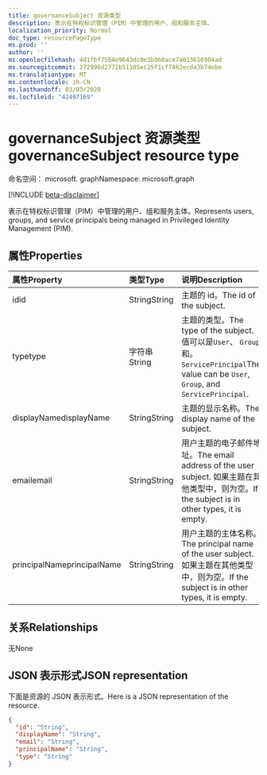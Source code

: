 ```yaml
---
title: governanceSubject 资源类型
description: 表示在特权标识管理（PIM）中管理的用户、组和服务主体。
localization_priority: Normal
doc_type: resourcePageType
ms.prod: ''
author: ''
ms.openlocfilehash: 4d1fbf75b4e9643dc0e3b968ace7a013616904ad
ms.sourcegitcommit: 272996d2772b51105ec25f1cf7482ecda3b74ebe
ms.translationtype: MT
ms.contentlocale: zh-CN
ms.lasthandoff: 03/05/2020
ms.locfileid: "42497169"
---
```

# <a name="governancesubject-resource-type"></a><span data-ttu-id="9403c-103">governanceSubject 资源类型</span><span class="sxs-lookup"><span data-stu-id="9403c-103">governanceSubject resource type</span></span>

<span data-ttu-id="9403c-104">命名空间： microsoft. graph</span><span class="sxs-lookup"><span data-stu-id="9403c-104">Namespace: microsoft.graph</span></span>

[!INCLUDE [beta-disclaimer](../../includes/beta-disclaimer.md)]

<span data-ttu-id="9403c-105">表示在特权标识管理（PIM）中管理的用户、组和服务主体。</span><span class="sxs-lookup"><span data-stu-id="9403c-105">Represents users, groups, and service principals being managed in Privileged Identity Management (PIM).</span></span>


## <a name="properties"></a><span data-ttu-id="9403c-106">属性</span><span class="sxs-lookup"><span data-stu-id="9403c-106">Properties</span></span>
| <span data-ttu-id="9403c-107">属性</span><span class="sxs-lookup"><span data-stu-id="9403c-107">Property</span></span>  | <span data-ttu-id="9403c-108">类型</span><span class="sxs-lookup"><span data-stu-id="9403c-108">Type</span></span>       |<span data-ttu-id="9403c-109">说明</span><span class="sxs-lookup"><span data-stu-id="9403c-109">Description</span></span>|
|:----------|:----------|:----------|
|<span data-ttu-id="9403c-110">id</span><span class="sxs-lookup"><span data-stu-id="9403c-110">id</span></span>         |<span data-ttu-id="9403c-111">String</span><span class="sxs-lookup"><span data-stu-id="9403c-111">String</span></span>     | <span data-ttu-id="9403c-112">主题的 id。</span><span class="sxs-lookup"><span data-stu-id="9403c-112">The id of the subject.</span></span>|
|<span data-ttu-id="9403c-113">type</span><span class="sxs-lookup"><span data-stu-id="9403c-113">type</span></span>       |<span data-ttu-id="9403c-114">字符串</span><span class="sxs-lookup"><span data-stu-id="9403c-114">String</span></span>     |<span data-ttu-id="9403c-115">主题的类型。</span><span class="sxs-lookup"><span data-stu-id="9403c-115">The type of the subject.</span></span> <span data-ttu-id="9403c-116">值可以是``User``、 ``Group``和。 ``ServicePrincipal``</span><span class="sxs-lookup"><span data-stu-id="9403c-116">The value can be ``User``, ``Group``, and ``ServicePrincipal``.</span></span>|
|<span data-ttu-id="9403c-117">displayName</span><span class="sxs-lookup"><span data-stu-id="9403c-117">displayName</span></span>|<span data-ttu-id="9403c-118">String</span><span class="sxs-lookup"><span data-stu-id="9403c-118">String</span></span>     |<span data-ttu-id="9403c-119">主题的显示名称。</span><span class="sxs-lookup"><span data-stu-id="9403c-119">The display name of the subject.</span></span>|
|<span data-ttu-id="9403c-120">email</span><span class="sxs-lookup"><span data-stu-id="9403c-120">email</span></span>      |<span data-ttu-id="9403c-121">String</span><span class="sxs-lookup"><span data-stu-id="9403c-121">String</span></span>     |<span data-ttu-id="9403c-122">用户主题的电子邮件地址。</span><span class="sxs-lookup"><span data-stu-id="9403c-122">The email address of the user subject.</span></span> <span data-ttu-id="9403c-123">如果主题在其他类型中，则为空。</span><span class="sxs-lookup"><span data-stu-id="9403c-123">If the subject is in other types, it is empty.</span></span>|
|<span data-ttu-id="9403c-124">principalName</span><span class="sxs-lookup"><span data-stu-id="9403c-124">principalName</span></span>|<span data-ttu-id="9403c-125">String</span><span class="sxs-lookup"><span data-stu-id="9403c-125">String</span></span>   |<span data-ttu-id="9403c-126">用户主题的主体名称。</span><span class="sxs-lookup"><span data-stu-id="9403c-126">The principal name of the user subject.</span></span> <span data-ttu-id="9403c-127">如果主题在其他类型中，则为空。</span><span class="sxs-lookup"><span data-stu-id="9403c-127">If the subject is in other types, it is empty.</span></span>|

## <a name="relationships"></a><span data-ttu-id="9403c-128">关系</span><span class="sxs-lookup"><span data-stu-id="9403c-128">Relationships</span></span>
<span data-ttu-id="9403c-129">无</span><span class="sxs-lookup"><span data-stu-id="9403c-129">None</span></span>


## <a name="json-representation"></a><span data-ttu-id="9403c-130">JSON 表示形式</span><span class="sxs-lookup"><span data-stu-id="9403c-130">JSON representation</span></span>

<span data-ttu-id="9403c-131">下面是资源的 JSON 表示形式。</span><span class="sxs-lookup"><span data-stu-id="9403c-131">Here is a JSON representation of the resource.</span></span>

<!-- {
  "blockType": "resource",
  "optionalProperties": [

  ],
  "@odata.type": "microsoft.graph.governanceSubject"
}-->

```json
{
  "id": "String",  
  "displayName": "String",
  "email": "String",
  "principalName": "String",
  "type": "String"
}

```

<!-- uuid: 8fcb5dbc-d5aa-4681-8e31-b001d5168d79
2015-10-25 14:57:30 UTC -->
<!--
{
  "type": "#page.annotation",
  "description": "governanceSubject",
  "keywords": "",
  "section": "documentation",
  "tocPath": "",
  "suppressions": []
}
-->
